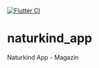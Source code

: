 [![Flutter CI](https://github.com/arnobrandner-debug/naturkind_app/actions/workflows/flutter-ci.yml/badge.svg)](https://github.com/arnobrandner-debug/naturkind_app/actions/workflows/flutter-ci.yml)

# naturkind_app
Naturkind App - Magazin
